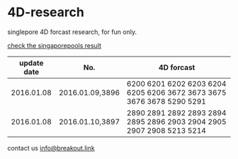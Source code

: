 # 4D-research
singlepore 4D forcast research, for fun only.


[check the singaporepools result](http://www.singaporepools.com.sg/ch/4d/Pages/Results.aspx?)


update date| No.|4D forcast
-|-|-
2016.01.08|2016.01.09,3896| 6200 6201 6202 6203 6204 6205 6206 3672 3673 3675 3676 3678 5290 5291 
2016.01.08|2016.01.10,3897|2890 2891 2892 2893 2894 2895 2896 2903 2904 2905 2907 2908 5213 5214 </td>


contact us info@breakout.link
